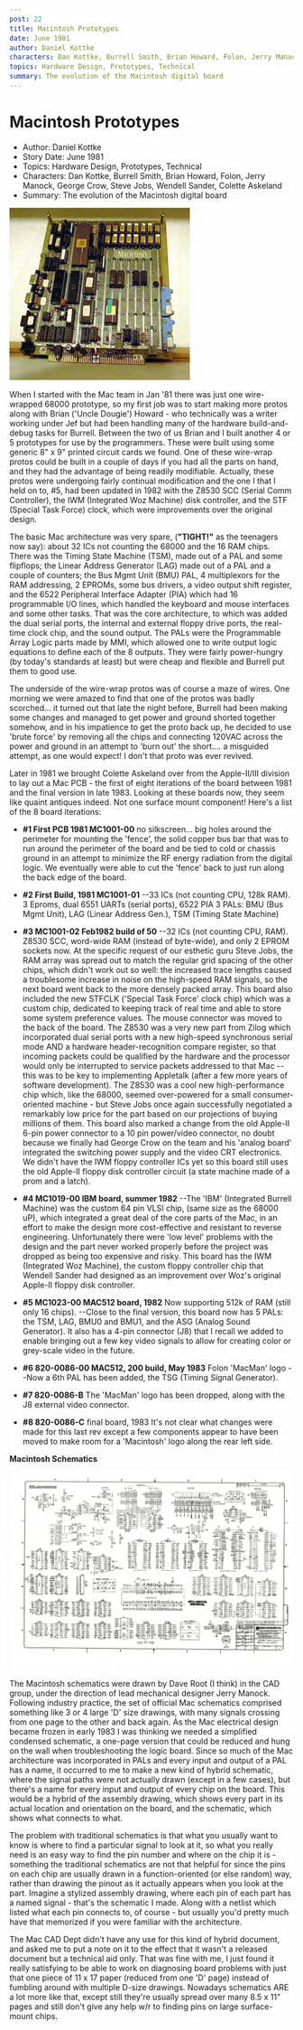 ```yaml
---
post: 22
title: Macintosh Prototypes
date: June 1981
author: Daniel Kottke
characters: Dan Kottke, Burrell Smith, Brian Howard, Folon, Jerry Manock, George Crow, Steve Jobs, Wendell Sander, Colette Askeland
topics: Hardware Design, Prototypes, Technical
summary: The evolution of the Macintosh digital board
---
```


# Macintosh Prototypes
* Author: Daniel Kottke
* Story Date: June 1981
* Topics: Hardware Design, Prototypes, Technical
* Characters: Dan Kottke, Burrell Smith, Brian Howard, Folon, Jerry Manock, George Crow, Steve Jobs, Wendell Sander, Colette Askeland
* Summary: The evolution of the Macintosh digital board

![Macintosh wire-wrap #5](images/Macintosh/wirewrap83a.jpg) 
    
When I started with the Mac team in Jan '81 there was just one wire-wrapped 68000 prototype, so my first job was to start making more protos along with Brian ('Uncle Dougie') Howard - who technically was a writer working under Jef but had been handling many of the hardware build-and-debug tasks for Burrell. Between the two of us Brian and I built another 4 or 5 prototypes for use by the programmers. These were built using some generic 8" x 9" printed circuit cards we found. One of these wire-wrap protos could be built in a couple of days if you had all the parts on hand, and they had the advantage of being readily modifiable.  Actually, these protos were undergoing fairly continual modification and the one I that I held on to, #5, had been updated in 1982 with the Z8530 SCC (Serial Comm Controller), the IWM (Integrated Woz Machine) disk controller, and the STF (Special Task Force) clock, which were improvements over the original design.

The basic Mac architecture was very spare, (**"TIGHT!"** as the teenagers now say): about 32 ICs not counting the 68000 and the 16 RAM chips. There was the Timing State Machine (TSM), made out of a PAL and some flipflops; the Linear Address Generator (LAG) made out of a PAL and a couple of counters; the Bus Mgmt Unit (BMU) PAL, 4 multiplexors for the RAM addressing, 2 EPROMs, some bus drivers, a video output shift register, and the 6522 Peripheral Interface Adapter (PIA) which had 16 programmable I/O lines, which handled the keyboard and mouse interfaces and some other tasks. That was the core architecture, to which was added the dual serial ports, the internal and external floppy drive ports, the real-time clock chip, and the sound output. The PALs were the Programmable Array Logic parts made by MMI, which allowed one to write output logic equations to define each of the 8 outputs. They were fairly power-hungry (by today's standards at least) but were cheap and flexible and Burrell put them to good use.

The underside of the wire-wrap protos was of course a maze of wires. One morning we were amazed to find that one of the protos was badly scorched... it turned out that late the night before, Burrell had been making some changes and managed to get power and ground shorted together somehow, and in his impatience to get the proto back up, he decided to use 'brute force' by removing all the chips and connecting 120VAC across the power and ground in an attempt to 'burn out' the short.... a misguided attempt, as one would expect! I don't that proto was ever revived.

Later in 1981 we brought Colette Askeland over from the Apple-II/III division to lay out a Mac PCB - the first of eight iterations of the board between 1981 and the final version in late 1983. Looking at these boards now, they seem like quaint antiques indeed. Not one surface mount component! Here's a list of the 8 board iterations:

* **#1 First PCB 1981  MC1001-00**  no silkscreen... big holes around the perimeter for mounting the 'fence', the solid copper bus bar that was to run around the perimeter of the board and be tied to cold or chassis ground in an attempt to minimize the RF energy radiation from the digital logic. We eventually were able to cut the 'fence' back to just run along the back edge of the board.

* **#2 First Build, 1981  MC1001-01** --33 ICs (not counting CPU, 128k RAM).  3 Eproms, dual 6551 UARTs (serial ports), 6522 PIA 3 PALs: BMU (Bus Mgmt Unit), LAG (Linear Address Gen.), TSM (Timing State Machine)

* **#3 MC1001-02  Feb1982    build of 50** --32 ICs (not counting CPU, RAM). Z8530 SCC, word-wide RAM (instead of byte-wide), and only 2 EPROM sockets now. At the specific request of our esthetic guru Steve Jobs, the RAM array was spread out to match the regular grid spacing of the other chips, which didn't work out so well: the increased trace lengths caused a troublesome increase in noise on the high-speed RAM signals, so the next board went back to the more densely packed array. This board also included the new STFCLK ('Special Task Force' clock chip) which was a custom chip, dedicated to keeping track of real time and able to store some system preference values. The mouse connector was moved to the back of the board. The Z8530 was a very new part from Zilog which incorporated dual serial ports with a new high-speed synchronous serial mode AND a hardware header-recognition compare register, so that incoming packets could be qualified by the hardware and the processor would only be interrupted to service packets addressed to that Mac -- this was to be key to implementing Appletalk (after a few more years of software development). The Z8530 was a cool new high-performance chip which, like the 68000, seemed over-powered for a small consumer-oriented machine - but Steve Jobs once again successfully negotiated a remarkably low price for the part based on our projections of buying millions of them. This board also marked a change from the old Apple-II 6-pin power connector to a 10 pin power/video connector, no doubt because we finally had George Crow on the team and his 'analog board' integrated the switching power supply and the video CRT electronics. We didn't have the IWM floppy controller ICs yet so this board still uses the old Apple-II floppy disk controller circuit (a state machine made of a prom and a latch).

* **#4 MC1019-00   IBM board, summer 1982** --The 'IBM' (Integrated Burrell Machine) was the custom 64 pin VLSI chip, (same size as the 68000 uP), which integrated a great deal of the core parts of the Mac, in an effort to make the design more cost-effective and resistant to reverse engineering. Unfortunately there were 'low level' problems with the design and the part never worked properly before the project was dropped as being too expensive and risky. This board has the IWM (Integrated Woz Machine), the custom floppy controller chip that Wendell Sander had designed as an improvement over Woz's original Apple-II floppy disk controller.

* **#5 MC1023-00   MAC512 board, 1982** Now supporting 512k of RAM (still only 16 chips).
--Close to the final version, this board now has 5 PALs: the TSM, LAG, BMU0 and BMU1, and the ASG (Analog Sound Generator). It also has a 4-pin connector (J8) that I recall we added to enable bringing out a few key video signals to allow for creating color or grey-scale video in the future.

* **#6 820-0086-00   MAC512, 200 build, May 1983** Folon 'MacMan' logo --Now a 6th PAL has been added, the TSG (Timing Signal Generator).

* **#7 820-0086-B** The 'MacMan' logo has been dropped, along with the J8 external video connector.

* **#8 820-0086-C** final board, 1983  It's not clear what changes were made for this last rev except a few components appear to have been moved to make room for a 'Macintosh' logo along the rear left side.

**Macintosh Schematics**

![](images/Macintosh/schematic.jpg)

The Macintosh schematics were drawn by Dave Root (I think) in the CAD group, under the direction of lead mechanical designer Jerry Manock. Following industry practice, the set of official Mac schematics comprised something like 3 or 4 large 'D' size drawings, with many signals crossing from one page to the other and back again. As the Mac electrical design became frozen in early 1983 I was thinking we needed a simplified condensed schematic, a one-page version that could be reduced and hung on the wall when troubleshooting the logic board. Since so much of the Mac architecture was incorporated in PALs and every input and output of a PAL has a name, it occurred to me to make a new kind of hybrid schematic, where the signal paths were not actually drawn (except in a few cases), but there's a name for every input and output of every chip on the board. This would be a hybrid of the assembly drawing, which shows every part in its actual location and orientation on the board, and the schematic, which shows what connects to what. 

The problem with traditional schematics is that what you usually want to know is where to find a particular signal to look at it, so what you really need is an easy way to find the pin number and where on the chip it is - something the traditional schematics are not that helpful for since the pins on each chip are usually drawn in a function-oriented (or else random) way, rather than drawing the pinout as it actually appears when you look at the part. Imagine a stylized assembly drawing, where each pin of each part has a named signal - that's the schematic I made. Along with a netlist which listed what each pin connects to, of course - but usually you'd pretty much have that memorized if you were familiar with the architecture.

The Mac CAD Dept didn't have any use for this kind of hybrid document, and asked me to put a note on it to the effect that it wasn't a released document but a technical aid only. That was fine with me, I just found it really satisfying to be able to work on diagnosing board problems with just that one piece of 11 x 17 paper (reduced from one 'D' page) instead of fumbling around with multiple D-size drawings. Nowadays schematics ARE a lot more like that, except still they're usually spread over many 8.5 x 11" pages and still don't give any help w/r to finding pins on large surface-mount chips.